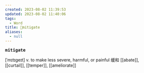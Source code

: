 ```yaml
---
created: 2023-08-02 11:39:53
updated: 2023-08-02 11:40:06
tags:
  - Word
title: 📖mitigate
aliases:
  - null
---
```


<pre><strong>mitigate</strong></pre>
[ˈmɪtɪgeɪt]
v. to make less severe, harmful, or painful 缓和
[[abate]], [[curtail]], [[temper]], [[ameliorate]]
